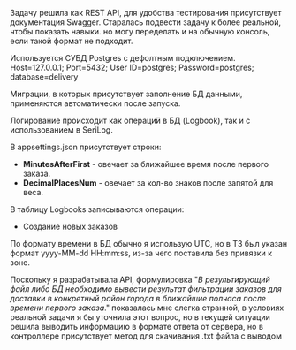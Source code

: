 Задачу решила как REST API, для удобства тестирования присутствует документация Swagger.
Старалась подвести задачу к более реальной, чтобы показать навыки. но могу переделать и на обычную консоль, если такой формат не подходит.

Используется СУБД Postgres с дефолтным подключением.
Host=127.0.0.1;
Port=5432;
User ID=postgres;
Password=postgres;
database=delivery

Миграции, в которых присутствует заполнение БД данными, применяются автоматически после запуска.

Логирование происходит как операций в БД (Logbook), так и с использованием в SeriLog.

В appsettings.json присутствует строки: 
- **MinutesAfterFirst** - овечает за ближайшее время после первого заказа.
- **DecimalPlacesNum** - овечает за кол-во знаков после запятой для веса.

В таблицу Logbooks записываются операции:
- Создание новых заказов

По формату времени в БД обычно я использую UTC, но в ТЗ был указан формат  yyyy-MM-dd HH:mm:ss, из-за чего поставила без привязки к зоне.

Поскольку я разрабатывала API, формулировка "_В результирующий файл либо БД необходимо вывести результат фильтрации заказов для доставки в конкретный район города в ближайшие полчаса после времени первого заказа_." показалась мне слегка странной, 
в условиях реальной задачи я бы уточнила этот вопрос, но в текущей ситуации решила выводить информацию в формате ответа от сервера, но в контроллере присутствует метод для скачивания .txt файла с выводом


